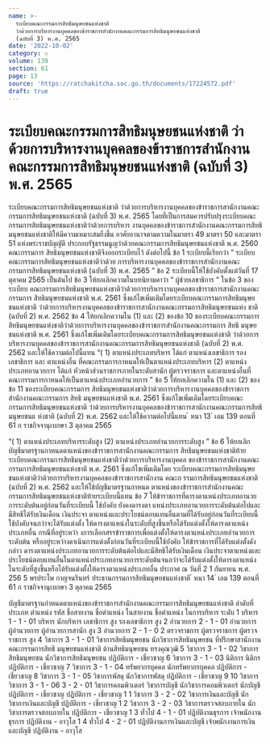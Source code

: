 ```yaml
---
name: >-
  ระเบียบคณะกรรมการสิทธิมนุษยชนแห่งชาติ
  ว่าด้วยการบริหารงานบุคคลของข้าราชการสำนักงานคณะกรรมการสิทธิมนุษยชนแห่งชาติ
  (ฉบับที่ 3) พ.ศ. 2565
date: '2022-10-02'
category: ก
volume: 139
section: 61
page: 13
source: 'https://ratchakitcha.soc.go.th/documents/17224572.pdf'
draft: true
---
```


# ระเบียบคณะกรรมการสิทธิมนุษยชนแห่งชาติ ว่าด้วยการบริหารงานบุคคลของข้าราชการสำนักงานคณะกรรมการสิทธิมนุษยชนแห่งชาติ (ฉบับที่ 3) พ.ศ. 2565

ระเบียบคณะกรรมการสิทธิมนุษยชนแห่งชาติ ว่าด้วยการบริหารงานบุคคลของข้าราชการสานักงานคณะกรรมการสิทธิมนุษยชนแห่งชาติ (ฉบับที่ 3) พ.ศ. 2565 โดยที่เป็นการสมควรปรับปรุงระเบียบคณะกรรมการสิทธิมนุษยชนแห่งชาติว่าด้วยการบริหาร งานบุคคลของข้าราชการสำนักงานคณะกรรมการสิทธิมนุษยชนแห่งชาติให้มีความเหมาะสมยิ่งขึ้น อาศัยอานาจตามความในมาตรา 49 มาตรา 50 และมาตรา 51 แห่งพระราชบัญญัติ ประกอบรัฐธรรมนูญว่าด้วยคณะกรรมการสิทธิมนุษยชนแห่งชาติ พ.ศ. 2560 คณะกรรมการ สิทธิมนุษยชนแห่งชาติจึงออกระเบียบไว้ ดังต่อไปนี้ ข้อ 1 ระเบียบนี้เรียกว่า “ ระเบียบคณะกรรมการสิทธิมนุษยชนแห่งชาติว่าด้วย การบริหารงานบุคคลของข้าราชการสำนักงานคณะกรรมการสิทธิมนุษยชนแห่งชาติ (ฉบับที่ 3) พ.ศ. 2565 ” ข้อ 2 ระเบียบนี้ให้ใช้บังคับตั้งแต่วันที่ 17 ตุลาคม 2565 เป็นต้นไป ข้อ 3 ให้ยกเลิกความในบทนิยามคาว่า “ ผู้ช่วยเลขาธิการ ” ในข้อ 3 ของระเบียบ คณะกรรมการสิทธิมนุษยชนแห่งชาติว่าด้วยการบริหารงานบุคคลของข้าราชการสานักงานคณะกรรมการ สิทธิมนุษยชนแห่งชาติ พ.ศ. 2561 ซึ่งแก้ไขเพิ่มเติมโดยระเบียบคณะกรรมการสิทธิมนุษยชนแห่งชาติ ว่าด้วยการบริหารงานบุคคลของข้าราชการสานักงานคณะกรรมการสิทธิมนุษยชนแห่ง ชาติ (ฉบับที่ 2) พ.ศ. 2562 ข้อ 4 ให้ยกเลิกความใน (1) และ (2) ของข้อ 10 ของระเบียบคณะกรรมการ สิทธิมนุษยชนแห่งชาติว่าด้วยการบริหารงานบุคคลของข้าราชการสำนักงานคณะกรรมการ สิทธิ มนุษยชนแห่งชาติ พ.ศ. 2561 ซึ่งแก้ไขเพิ่มเติมโดยระเบียบคณะกรรมการสิทธิมนุษยชนแห่งชาติ ว่าด้วยการบริหารงานบุคคลของข้าราชการสานักงานคณะกรรมการสิทธิมนุษยชนแห่งชาติ (ฉบับที่ 2) พ.ศ. 2562 และให้ใช้ความต่อไปนี้แทน “( 1) ตาแหน่งประเภทบริหาร ได้แก่ ตาแหน่งเลขาธิการ รองเลขาธิการ และ ตาแหน่งอื่น ที่คณะกรรมการกาหนดให้เป็นตาแหน่งประเภทบริหาร (2) ตาแหน่งประเภทอานวยการ ได้แก่ หัวหน้าส่วนราชการภายในระดับสานัก ผู้ตรวจราชการ และตาแหน่งอื่นที่คณะกรรมการกาหนดให้เป็นตาแหน่งประเภทอำนวยการ ” ข้อ 5 ให้ยกเลิกความใน (1) และ (2) ของข้อ 11 ของระเบียบคณะกรรมการ สิทธิมนุษยชนแห่งชาติว่าด้วยการบริหารงานบุคคลของข้าราชการสำนักงานคณะกรรมการ สิทธิ มนุษยชนแห่งชาติ พ.ศ. 2561 ซึ่งแก้ไขเพิ่มเติมโดยระเบียบคณะกรรมการสิทธิมนุษยชนแห่งชาติ ว่าด้วยการบริหารงานบุคคลของข้าราชการสานักงานคณะกรรมการสิทธิมนุษยชนแ ห่งชาติ (ฉบับที่ 2) พ.ศ. 2562 และให้ใช้ความต่อไปนี้แทน ้ หนา 13 ่ เลม 139 ตอนที่ 61 ก ราชกิจจานุเบกษา 3 ตุลาคม 2565

“( 1) ตาแหน่งประเภทบริหารระดับสูง (2) ตาแหน่งประเภทอำนวยการระดับสูง ” ข้อ 6 ให้ยกเลิกบัญชีมาตรฐานกาหนดตาแหน่งของข้าราชการสานักงานคณะกรรมการ สิทธิมนุษยชนแห่งชาติท้ายระเบียบคณะกรรมการสิทธิมนุษยชนแห่งชาติว่าด้วยการบริหารงานบุคคล ของข้าราชการสานักงานคณะกรรมการสิทธิมนุษยชนแห่งชาติ พ.ศ. 2561 ซึ่งแก้ไขเพิ่มเติมโดย ระเบียบคณะกรรมการสิทธิมนุษยชนแห่งชาติว่าด้วยการบริหารงานบุคคลของข้าราชการสานักงาน คณะก รรมการสิทธิมนุษยชนแห่งชาติ (ฉบับที่ 2) พ.ศ. 2562 และให้ใช้บัญชีมาตรฐานกาหนด ตาแหน่งของข้าราชการสำนักงานคณะกรรมการสิทธิมนุษยชนแห่งชาติท้ายระเบียบนี้แทน ข้อ 7 ให้ข้าราชการที่ดารงตาแหน่งประเภทอานวยการระดับต้นอยู่ก่อนวันที่ระเบียบนี้ ใช้บังคับ ยังคงดารงตา แหน่งประเภทอานวยการระดับต้นต่อไปและมีสิทธิได้รับเงินเดือน เงินประจา ตาแหน่งและประโยชน์ตอบแทนอื่นตามที่ได้รับอยู่ก่อนวันที่ระเบียบนี้ใช้บังคับจนกว่าจะได้รับแต่งตั้ง ให้ดารงตาแหน่งในระดับที่สูงขึ้นหรือได้รับแต่งตั้งให้ดารงตาแหน่งประเภทอื่น กรณีที่อยู่ระหว่า งการเลือกสรรข้าราชการเพื่อแต่งตั้งให้ดารงตาแหน่งประเภทอำนวยการระดับต้น หรืออยู่ระหว่างดาเนินการแต่งตั้งก่อนวันที่ระเบียบนี้ใช้บังคับ ให้ข้าราชการที่ได้รับแต่งตั้งดังกล่าว ดารงตาแหน่งประเภทอานวยการระดับต้นต่อไปและมีสิทธิได้รับเงินเดือน เงินประจาตาแหน่งและ ประโยชน์ตอบแทนอื่นในตาแหน่งประเภทอานวยการระดับต้นจนกว่าจะได้รับแต่งตั้งให้ดารงตาแหน่ง ในระดับที่สูงขึ้นหรือได้รับแต่งตั้งให้ดารงตาแหน่งประเภทอื่น ประกาศ ณ วันที่ 2 1 กันยายน พ.ศ. 256 5 พรประไพ กาญจนรินทร์ ประธานกรรมการสิทธิมนุษยชนแห่งชาติ ้ หนา 14 ่ เลม 139 ตอนที่ 61 ก ราชกิจจานุเบกษา 3 ตุลาคม 2565

บัญชีมาตรฐานกำหนดตาแหน่งของข้าราชการสำนักงานคณะกรรมการสิทธิมนุษยชนแห่งชาติ ลำดับที่ ประเภท ตำแหน่ง รหัส ชื่อสายงาน ชื่อตำแหน่ง ในสายงาน ชื่อตำแหน่ง ในการบริหาร ระดับ 1 บริหาร 1 - 1 - 01 บริหาร นักบริหาร เลขาธิการ สูง รองเลขาธิการ สูง 2 อำนวยการ 2 - 1 - 01 อำนวยการ ผู้อำนวยการ ผู้อำนวยการสานัก สูง 3 อำนวยการ 2 - 1 - 0 2 ตรวจราชการ ผู้ตรวจราชการ ผู้ตรวจราชการ สูง 4 วิชาการ 3 - 1 - 01 วิชาการสิทธิมนุษยชน นักวิชาการสิทธิมนุษยชน ที่ปรึกษาสานักงาน คณะกรรมการสิทธิ มนุษยชนแห่งชาติ ด้านสิทธิมนุษยชน ทรงคุณวุฒิ 5 วิชาการ 3 - 1 - 02 วิชาการสิทธิมนุษยชน นักวิชาการสิทธิมนุษยชน ปฏิบัติการ - เชี่ยวชาญ 6 วิชาการ 3 - 1 - 03 นิติการ นิติกร ปฏิบัติการ - เชี่ยวชาญ 7 วิชาการ 3 - 1 - 04 ทรัพยากรบุคคล นักทรัพยากรบุคคล ปฏิบัติการ - เชี่ยวชาญ 8 วิชาการ 3 - 1 - 05 วิชาการพัสดุ นักวิชาการพัสดุ ปฏิบัติการ - เชี่ยวชาญ 9 10 วิชาการ วิชาการ 3 - 1 - 06 3 - 2 - 01 วิชาการคอมพิวเตอร์ วิชาการบัญชี นักวิชาการคอมพิวเตอร์ นักบัญชี ปฏิบัติการ - เชี่ยวชาญ ปฏิบัติการ - เชี่ยวชาญ 1 1 วิชาการ 3 - 2 - 02 วิชาการเงินและบัญชี นักวิชาการเงินและบัญชี ปฏิบัติการ - เชี่ยวชาญ 1 2 วิชาการ 3 - 2 - 03 วิชาการตรวจสอบภายใน นักวิชาการตรวจสอบภายใน ปฏิบัติการ - เชี่ยวชาญ 1 3 ทั่วไป 4 - 1 - 01 ปฏิบัติงานธุรการ เจ้าพนักงานธุรการ ปฏิบัติงาน - อาวุโส 1 4 ทั่วไป 4 - 2 - 01 ปฏิบัติงานการเงินและบัญชี เจ้าพนักงานการเงินและบัญชี ปฏิบัติงาน - อาวุโส

